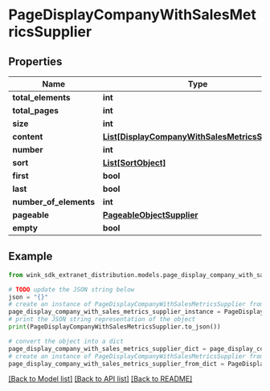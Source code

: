 # PageDisplayCompanyWithSalesMetricsSupplier


## Properties

Name | Type | Description | Notes
------------ | ------------- | ------------- | -------------
**total_elements** | **int** |  | [optional] 
**total_pages** | **int** |  | [optional] 
**size** | **int** |  | [optional] 
**content** | [**List[DisplayCompanyWithSalesMetricsSupplier]**](DisplayCompanyWithSalesMetricsSupplier.md) |  | [optional] 
**number** | **int** |  | [optional] 
**sort** | [**List[SortObject]**](SortObject.md) |  | [optional] 
**first** | **bool** |  | [optional] 
**last** | **bool** |  | [optional] 
**number_of_elements** | **int** |  | [optional] 
**pageable** | [**PageableObjectSupplier**](PageableObjectSupplier.md) |  | [optional] 
**empty** | **bool** |  | [optional] 

## Example

```python
from wink_sdk_extranet_distribution.models.page_display_company_with_sales_metrics_supplier import PageDisplayCompanyWithSalesMetricsSupplier

# TODO update the JSON string below
json = "{}"
# create an instance of PageDisplayCompanyWithSalesMetricsSupplier from a JSON string
page_display_company_with_sales_metrics_supplier_instance = PageDisplayCompanyWithSalesMetricsSupplier.from_json(json)
# print the JSON string representation of the object
print(PageDisplayCompanyWithSalesMetricsSupplier.to_json())

# convert the object into a dict
page_display_company_with_sales_metrics_supplier_dict = page_display_company_with_sales_metrics_supplier_instance.to_dict()
# create an instance of PageDisplayCompanyWithSalesMetricsSupplier from a dict
page_display_company_with_sales_metrics_supplier_from_dict = PageDisplayCompanyWithSalesMetricsSupplier.from_dict(page_display_company_with_sales_metrics_supplier_dict)
```
[[Back to Model list]](../README.md#documentation-for-models) [[Back to API list]](../README.md#documentation-for-api-endpoints) [[Back to README]](../README.md)


